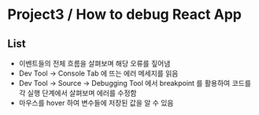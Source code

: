 # Project3 / How to debug React App

## List

* 이벤트들의 전체 흐름을 살펴보며 해당 오류를 짚어냄
* Dev Tool -> Console Tab 에 뜨는 에러 메세지를 읽음
* Dev Tool -> Source -> Debugging Tool 에서 breakpoint 를 활용하여 코드를 각 실행 단계에서 살펴보며 에러를 수정함
* 마우스를 hover 하여 변수들에 저장된 값을 알 수 있음
